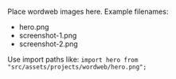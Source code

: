 Place wordweb images here. Example filenames:
- hero.png
- screenshot-1.png
- screenshot-2.png

Use import paths like: `import hero from "src/assets/projects/wordweb/hero.png";`
